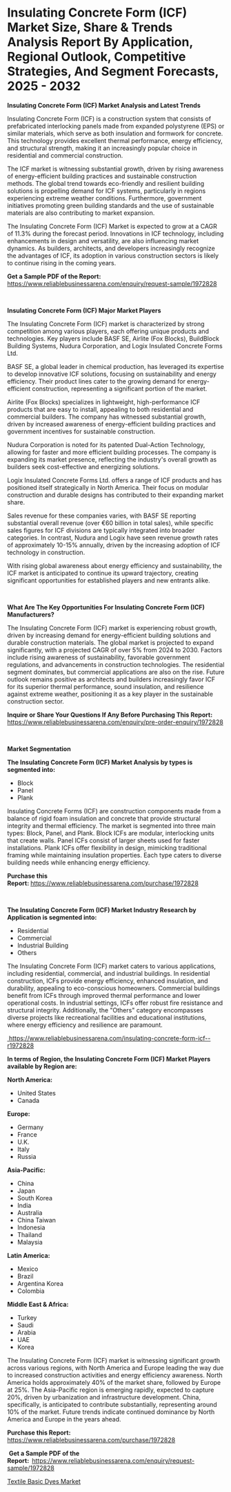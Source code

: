 <p><h1>Insulating Concrete Form (ICF) Market Size, Share & Trends Analysis Report By Application, Regional Outlook, Competitive Strategies, And Segment Forecasts, 2025 - 2032</h1></p><p><strong>Insulating Concrete Form (ICF) Market Analysis and Latest Trends</strong></p>
<p><p>Insulating Concrete Form (ICF) is a construction system that consists of prefabricated interlocking panels made from expanded polystyrene (EPS) or similar materials, which serve as both insulation and formwork for concrete. This technology provides excellent thermal performance, energy efficiency, and structural strength, making it an increasingly popular choice in residential and commercial construction.</p><p>The ICF market is witnessing substantial growth, driven by rising awareness of energy-efficient building practices and sustainable construction methods. The global trend towards eco-friendly and resilient building solutions is propelling demand for ICF systems, particularly in regions experiencing extreme weather conditions. Furthermore, government initiatives promoting green building standards and the use of sustainable materials are also contributing to market expansion.</p><p>The Insulating Concrete Form (ICF) Market is expected to grow at a CAGR of 11.3% during the forecast period. Innovations in ICF technology, including enhancements in design and versatility, are also influencing market dynamics. As builders, architects, and developers increasingly recognize the advantages of ICF, its adoption in various construction sectors is likely to continue rising in the coming years.</p></p>
<p><strong>Get a Sample PDF of the Report:&nbsp;</strong> <a href="https://www.reliablebusinessarena.com/enquiry/request-sample/1972828?utm_campaign=2988&utm_medium=2&utm_source=Github&utm_content=ia&utm_term=03042025&utm_id=insulating-concrete-form-icf">https://www.reliablebusinessarena.com/enquiry/request-sample/1972828</a></p>
<p>&nbsp;</p>
<p><strong>Insulating Concrete Form (ICF) Major Market Players</strong></p>
<p><p>The Insulating Concrete Form (ICF) market is characterized by strong competition among various players, each offering unique products and technologies. Key players include BASF SE, Airlite (Fox Blocks), BuildBlock Building Systems, Nudura Corporation, and Logix Insulated Concrete Forms Ltd. </p><p>BASF SE, a global leader in chemical production, has leveraged its expertise to develop innovative ICF solutions, focusing on sustainability and energy efficiency. Their product lines cater to the growing demand for energy-efficient construction, representing a significant portion of the market. </p><p>Airlite (Fox Blocks) specializes in lightweight, high-performance ICF products that are easy to install, appealing to both residential and commercial builders. The company has witnessed substantial growth, driven by increased awareness of energy-efficient building practices and government incentives for sustainable construction.</p><p>Nudura Corporation is noted for its patented Dual-Action Technology, allowing for faster and more efficient building processes. The company is expanding its market presence, reflecting the industry's overall growth as builders seek cost-effective and energizing solutions.</p><p>Logix Insulated Concrete Forms Ltd. offers a range of ICF products and has positioned itself strategically in North America. Their focus on modular construction and durable designs has contributed to their expanding market share.</p><p>Sales revenue for these companies varies, with BASF SE reporting substantial overall revenue (over €60 billion in total sales), while specific sales figures for ICF divisions are typically integrated into broader categories. In contrast, Nudura and Logix have seen revenue growth rates of approximately 10-15% annually, driven by the increasing adoption of ICF technology in construction.</p><p>With rising global awareness about energy efficiency and sustainability, the ICF market is anticipated to continue its upward trajectory, creating significant opportunities for established players and new entrants alike.</p></p>
<p>&nbsp;</p>
<p><strong>What Are The Key Opportunities For Insulating Concrete Form (ICF) Manufacturers?</strong></p>
<p><p>The Insulating Concrete Form (ICF) market is experiencing robust growth, driven by increasing demand for energy-efficient building solutions and durable construction materials. The global market is projected to expand significantly, with a projected CAGR of over 5% from 2024 to 2030. Factors include rising awareness of sustainability, favorable government regulations, and advancements in construction technologies. The residential segment dominates, but commercial applications are also on the rise. Future outlook remains positive as architects and builders increasingly favor ICF for its superior thermal performance, sound insulation, and resilience against extreme weather, positioning it as a key player in the sustainable construction sector.</p></p>
<p><strong>Inquire or Share Your Questions If Any Before Purchasing This Report:</strong> <a href="https://www.reliablebusinessarena.com/enquiry/pre-order-enquiry/1972828?utm_campaign=2988&utm_medium=2&utm_source=Github&utm_content=ia&utm_term=03042025&utm_id=insulating-concrete-form-icf">https://www.reliablebusinessarena.com/enquiry/pre-order-enquiry/1972828</a></p>
<p>&nbsp;</p>
<p><strong>Market Segmentation</strong></p>
<p><strong>The Insulating Concrete Form (ICF) Market Analysis by types is segmented into:</strong></p>
<p><ul><li>Block</li><li>Panel</li><li>Plank</li></ul></p>
<p><p>Insulating Concrete Forms (ICF) are construction components made from a balance of rigid foam insulation and concrete that provide structural integrity and thermal efficiency. The market is segmented into three main types: Block, Panel, and Plank. Block ICFs are modular, interlocking units that create walls. Panel ICFs consist of larger sheets used for faster installations. Plank ICFs offer flexibility in design, mimicking traditional framing while maintaining insulation properties. Each type caters to diverse building needs while enhancing energy efficiency.</p></p>
<p><strong>Purchase this Report:&nbsp;</strong><a href="https://www.reliablebusinessarena.com/purchase/1972828?utm_campaign=2988&utm_medium=2&utm_source=Github&utm_content=ia&utm_term=03042025&utm_id=insulating-concrete-form-icf">https://www.reliablebusinessarena.com/purchase/1972828</a></p>
<p>&nbsp;</p>
<p><strong>The Insulating Concrete Form (ICF) Market Industry Research by Application is segmented into:</strong></p>
<p><ul><li>Residential</li><li>Commercial</li><li>Industrial Building</li><li>Others</li></ul></p>
<p><p>The Insulating Concrete Form (ICF) market caters to various applications, including residential, commercial, and industrial buildings. In residential construction, ICFs provide energy efficiency, enhanced insulation, and durability, appealing to eco-conscious homeowners. Commercial buildings benefit from ICFs through improved thermal performance and lower operational costs. In industrial settings, ICFs offer robust fire resistance and structural integrity. Additionally, the "Others" category encompasses diverse projects like recreational facilities and educational institutions, where energy efficiency and resilience are paramount.</p></p>
<p><a href="https://www.reliablebusinessarena.com/insulating-concrete-form-icf--r1972828?utm_campaign=2988&utm_medium=2&utm_source=Github&utm_content=ia&utm_term=03042025&utm_id=insulating-concrete-form-icf">&nbsp;https://www.reliablebusinessarena.com/insulating-concrete-form-icf--r1972828</a></p>
<p><strong>In terms of Region, the Insulating Concrete Form (ICF) Market Players available by Region are:</strong></p>
<p>
    <p> <strong> North America: </strong>
        <ul>
            <li>United States</li>
            <li>Canada</li>
        </ul>
        </p> 
    <p> <strong> Europe: </strong>
        <ul>
            <li>Germany</li>
            <li>France</li>
            <li>U.K.</li>
            <li>Italy</li>
            <li>Russia</li>
        </ul>
        </p> 
    <p> <strong> Asia-Pacific: </strong>
        <ul>
            <li>China</li>
            <li>Japan</li>
            <li>South Korea</li>
            <li>India</li>
            <li>Australia</li>
            <li>China Taiwan</li>
            <li>Indonesia</li>
            <li>Thailand</li>
            <li>Malaysia</li>
        </ul>
        </p> 
    <p> <strong> Latin America: </strong>
        <ul>
            <li>Mexico</li>
            <li>Brazil</li>
            <li>Argentina Korea</li>
            <li>Colombia</li>
        </ul>
        </p> 
    <p> <strong> Middle East & Africa: </strong>
        <ul>
            <li>Turkey</li>
            <li>Saudi</li>
            <li>Arabia</li>
            <li>UAE</li>
            <li>Korea</li>
        </ul>
    </p>
    </p>
<p><p>The Insulating Concrete Form (ICF) market is witnessing significant growth across various regions, with North America and Europe leading the way due to increased construction activities and energy efficiency awareness. North America holds approximately 40% of the market share, followed by Europe at 25%. The Asia-Pacific region is emerging rapidly, expected to capture 20%, driven by urbanization and infrastructure development. China, specifically, is anticipated to contribute substantially, representing around 10% of the market. Future trends indicate continued dominance by North America and Europe in the years ahead.</p></p>
<p><strong>Purchase this Report: </strong><a href="https://www.reliablebusinessarena.com/purchase/1972828?utm_campaign=2988&utm_medium=2&utm_source=Github&utm_content=ia&utm_term=03042025&utm_id=insulating-concrete-form-icf">https://www.reliablebusinessarena.com/purchase/1972828</a></p>
<p>&nbsp;<strong>Get a Sample PDF of the Report:&nbsp;&nbsp;</strong><a href="https://www.reliablebusinessarena.com/enquiry/request-sample/1972828?utm_campaign=2988&utm_medium=2&utm_source=Github&utm_content=ia&utm_term=03042025&utm_id=insulating-concrete-form-icf">https://www.reliablebusinessarena.com/enquiry/request-sample/1972828</a></p>
<p><strong></strong></p>
<p><p><a href="https://github.com/iroldilom/Market-Research-Report-List-1/blob/main/textile-basic-dyes-market.md?utm_campaign=2988&utm_medium=2&utm_source=Github&utm_content=ia&utm_term=03042025&utm_id=insulating-concrete-form-icf">Textile Basic Dyes Market</a></p></p>